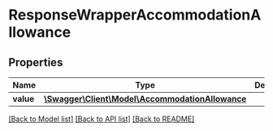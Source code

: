 # ResponseWrapperAccommodationAllowance

## Properties
Name | Type | Description | Notes
------------ | ------------- | ------------- | -------------
**value** | [**\Swagger\Client\Model\AccommodationAllowance**](AccommodationAllowance.md) |  | [optional] 

[[Back to Model list]](../../README.md#documentation-for-models) [[Back to API list]](../../README.md#documentation-for-api-endpoints) [[Back to README]](../../README.md)

